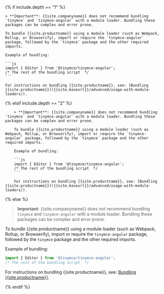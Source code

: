 {% if include.depth == "1" %}

    > **Important**: {{site.companyname}} does not recommend bundling `tinymce` and `tinymce-angular` with a module loader. Bundling these packages can be complex and error prone.

    To bundle {{site.productname}} using a module loader (such as Webpack, Rollup, or Browserify), import or require the `tinymce-angular` package, followed by the `tinymce` package and the other required imports.

    Example of bundling:

    ```js
    import { Editor } from '@tinymce/tinymce-angular';
    /* The rest of the bundling script  */
    ```

    For instructions on bundling {{site.productname}}, see: [Bundling {{site.productname}}]({{site.baseurl}}/advanced/usage-with-module-loaders/).

{% elsif include.depth == "2" %}

        > **Important**: {{site.companyname}} does not recommend bundling `tinymce` and `tinymce-angular` with a module loader. Bundling these packages can be complex and error prone.

        To bundle {{site.productname}} using a module loader (such as Webpack, Rollup, or Browserify), import or require the `tinymce-angular` package, followed by the `tinymce` package and the other required imports.

        Example of bundling:

        ```js
        import { Editor } from '@tinymce/tinymce-angular';
        /* The rest of the bundling script  */
        ```

        For instructions on bundling {{site.productname}}, see: [Bundling {{site.productname}}]({{site.baseurl}}/advanced/usage-with-module-loaders/).

{% else %}

> **Important**: {{site.companyname}} does not recommend bundling `tinymce` and `tinymce-angular` with a module loader. Bundling these packages can be complex and error prone.

To bundle {{site.productname}} using a module loader (such as Webpack, Rollup, or Browserify), import or require the `tinymce-angular` package, followed by the `tinymce` package and the other required imports.

Example of bundling:

```js
import { Editor } from '@tinymce/tinymce-angular';
/* The rest of the bundling script  */
```

For instructions on bundling {{site.productname}}, see: [Bundling {{site.productname}}]({{site.baseurl}}/advanced/usage-with-module-loaders/).

{% endif %}

